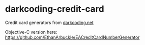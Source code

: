darkcoding-credit-card
======================

Credit card generators from [darkcoding.net](http://www.darkcoding.net/credit-card-generator/)

Objective-C version here: https://github.com/EthanArbuckle/EACreditCardNumberGenerator
